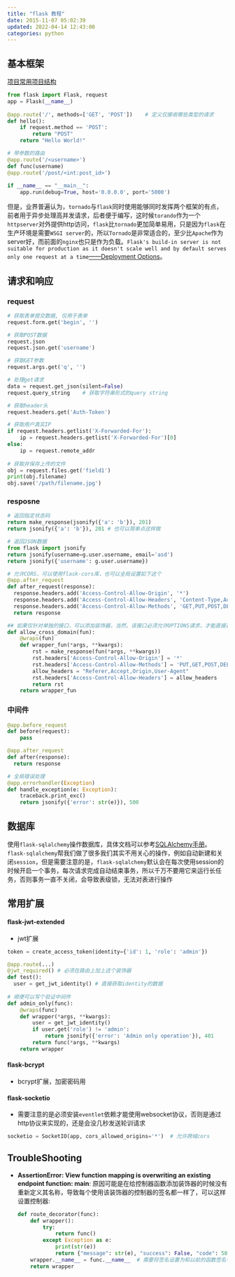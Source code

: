 ```yaml
---
title: "flask 教程"
date: 2015-11-07 05:02:39
updated: 2022-04-14 12:43:00
categories: python
---
```


## 基本框架

[项目常用项目结构](https://github.com/haoflynet/project-structure/blob/master/Flask/README.md)

```python
from flask import Flask, request
app = Flask(__name__)
	
@app.route('/', methods=['GET', 'POST'])	# 定义仅接收哪些类型的请求
def hello():
    if request.method == 'POST':
        return "POST"
    return "Hello World!"

# 带参数的路由
@app.route('/<username>')
def func(username)
@app.route('/post/<int:post_id>')
	
if __name__ == "__main__":
    app.run(debug=True, host='0.0.0.0', port='5000')
```

但是，业界普遍认为，`tornado`与`flask`同时使用能够同时发挥两个框架的有点，前者用于异步处理高并发请求，后者便于编写，这时候`torando`作为一个`httpserver`对外提供http访问，`flask`比`tornado`更加简单易用，只是因为`flask`在生产环境是需要`WSGI server`的，所以`Tornado`是非常适合的，至少比`Apache`作为server好，而前面的`nginx`也只是作为负载。`Flask's build-in server is not suitable for production as it doesn't scale well and by default serves only one request at a time`[——Deployment Options](http://flask.pocoo.org/docs/0.11/deploying/)。

## 请求和响应
### request

```python
# 获取表单提交数据, 仅用于表单
request.form.get('begin', '')

# 获取POST数据
request.json
request.json.get('username')

# 获取GET参数
request.args.get('q', '')

# 处理get请求
data = request.get_json(silent=False)
request.query_string	# 获取字符串形式的query string

# 获取header头
request.headers.get('Auth-Token')

# 获取用户真实IP
if request.headers.getlist('X-Forwarded-For'):
	ip = request.headers.getlist('X-Forwarded-For')[0]
else:
	ip = request.remote_addr
  
# 获取并保存上传的文件
obj = request.files.get('field1')
print(obj.filename)
obj.save('/path/filename.jpg')
```
### resposne

```python
# 返回指定状态码
return make_response(jsonify({'a': 'b'}), 201)
return jsonify({'a': 'b'}), 201	# 也可以简单点这样做

# 返回JSON数据
from flask import jsonify
return jsonify(username=g.user.username, email='asd')
return jsonify({'username': g.user.username})

# 允许CORS，可以使用flask-cors库，也可以全局设置如下这个
@app.after_request
def after_request(response):
  response.headers.add('Access-Control-Allow-Origin', '*')
  response.headers.add('Access-Control-Allow-Headers', 'Content-Type,Authorization')
  response.headers.add('Access-Control-Allow-Methods', 'GET,PUT,POST,DELETE,OPTIONS')
  return response

## 如果仅针对单独的接口，可以添加装饰器，当然，该接口必须允许OPTIONS请求，才能直接返回请求
def allow_cross_domain(fun):
    @wraps(fun)
    def wrapper_fun(*args, **kwargs):
        rst = make_response(fun(*args, **kwargs))
        rst.headers['Access-Control-Allow-Origin'] = '*'
        rst.headers['Access-Control-Allow-Methods'] = 'PUT,GET,POST,DELETE,PATCH'
        allow_headers = "Referer,Accept,Origin,User-Agent"
        rst.headers['Access-Control-Allow-Headers'] = allow_headers
        return rst
    return wrapper_fun
```

### 中间件

```python
@app.before_request
def before(request):
	pass

@app.after_request
def after(response):
  return response

# 全局错误处理
@app.errorhandler(Exception)
def handle_exception(e: Exception):
    traceback.print_exc()
    return jsonify({'error': str(e)}), 500
```

## 数据库

使用`flask-sqlalchemy`操作数据库，具体文档可以参考[SQLAlchemy手册](https://haofly.net/sqlalchemy)。`flask-sqlalchemy`帮我们做了很多我们其实不用关心的操作，例如自动新建和关闭`session`，但是需要注意的是，`flask-sqlalchemy`默认会在每次使用session的时候开启一个事务，每次请求完成自动结束事务，所以千万不要用它来运行长任务，否则事务一直不关闭，会导致表级锁，无法对表进行操作

## 常用扩展

#### flask-jwt-extended

- jwt扩展

```python
token = create_access_token(identity={'id': 1, 'role': 'admin'})

@app.route(...)
@jwt_required()	# 必须在路由上加上这个装饰器
def test():
  user = get_jwt_identity()	# 直接获取identity的数据
  
# 顺便可以写个验证中间件
def admin_only(func):
    @wraps(func)
    def wrapper(*args, **kwargs):
        user = get_jwt_identity()
        if user.get('role') != 'admin':
            return jsonify({'error': 'Admin only operation'}), 401
        return func(*args, **kwargs)
    return wrapper
```

#### flask-bcrypt

- bcrypt扩展，加密密码用

#### flask-socketio

- 需要注意的是必须安装`eventlet`依赖才能使用websocket协议，否则是通过http协议来实现的，还是会没几秒发送轮训请求

```python
socketio = SocketIO(app, cors_allowed_origins='*')	# 允许跨域cors
```

## TroubleShooting

- **AssertionError: View function mapping is overwriting an existing endpoint function: main**: 原因可能是在给控制器函数添加装饰器的时候没有重新定义其名称，导致每个使用该装饰器的控制器的签名都一样了，可以这样设置控制器:

  ```python
  def route_decorator(func):
      def wrapper():
          try:
              return func()
          except Exception as e:
              print(str(e))
              return {"message": str(e), "success": False, "code": 500}
      wrapper.__name__ = func.__name__	# 需要将签名设置为和以前的函数签名一致
      return wrapper
  ```

  